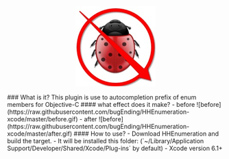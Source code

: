 <p align="center" >
<img src="bugEnding.png" title="bugEnding logo" float=left>
</p>
### What is it?
This plugin is use to autocompletion prefix of enum members for Objective-C
#### what effect does it make?
- before
![before](https://raw.githubusercontent.com/bugEnding/HHEnumeration-xcode/master/before.gif)
- after
![before](https://raw.githubusercontent.com/bugEnding/HHEnumeration-xcode/master/after.gif)
#### How to use?
- Download HHEnumeration and build the target.
- It will be installed this folder:          
(`~/Library/Application Support/Developer/Shared/Xcode/Plug-ins` by default)
- Xcode version 6.1+